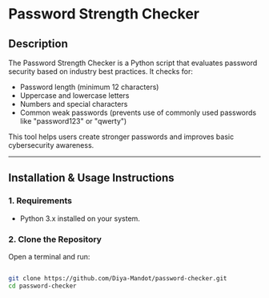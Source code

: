 # Password Strength Checker

## Description
The Password Strength Checker is a Python script that evaluates password security based on industry best practices. It checks for:
- Password length (minimum 12 characters)
- Uppercase and lowercase letters
- Numbers and special characters
- Common weak passwords (prevents use of commonly used passwords like "password123" or "qwerty")

This tool helps users create stronger passwords and improves basic cybersecurity awareness.

---

## Installation & Usage Instructions

### 1. Requirements
- Python 3.x installed on your system.

### 2. Clone the Repository
Open a terminal and run:
```sh

git clone https://github.com/Diya-Mandot/password-checker.git
cd password-checker
